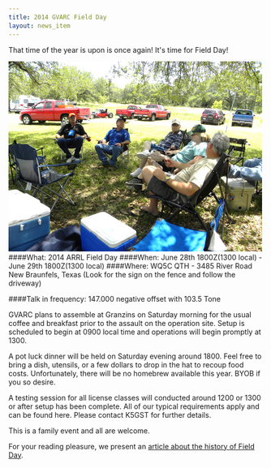 ```yaml
---
title: 2014 GVARC Field Day
layout: news_item
---
```


That time of the year is upon is once again!  It's time for Field Day!  

![2013 Field Day - A lot of radio activity going on here!](/img/2013_fieldday.jpg "2013 Field Day - A lot of radio activity going on here!")
####What: 2014 ARRL Field Day
####When: June 28th 1800Z(1300 local) - June 29th 1800Z(1300 local)
####Where: WQ5C QTH - 3485 River Road New Braunfels, Texas (Look for the sign on the fence and follow the driveway)

####Talk in frequency: 147.000 negative offset with 103.5 Tone 

GVARC plans to assemble at Granzins on Saturday morning for the usual coffee and breakfast prior to the assault on the operation site.  Setup is scheduled to begin at 0900 local time and operations will begin promptly at 1300.

A pot luck dinner will be held on Saturday evening around 1800. Feel free to bring a dish, utensils, or a few dollars to drop in the hat to recoup food costs.  Unfortunately, there will be no homebrew available this year.  BYOB if you so desire.

A testing session for all license classes will conducted around 1200 or 1300 or after setup has been complete.  All of our typical requirements apply and can be found here.  Please contact K5GST for further details.

This is a family event and all are welcome.

For your reading pleasure, we present an [article about the history of Field Day](http://www.saraclub.net/Images/History%20of%20Field%20Day.pdf).
